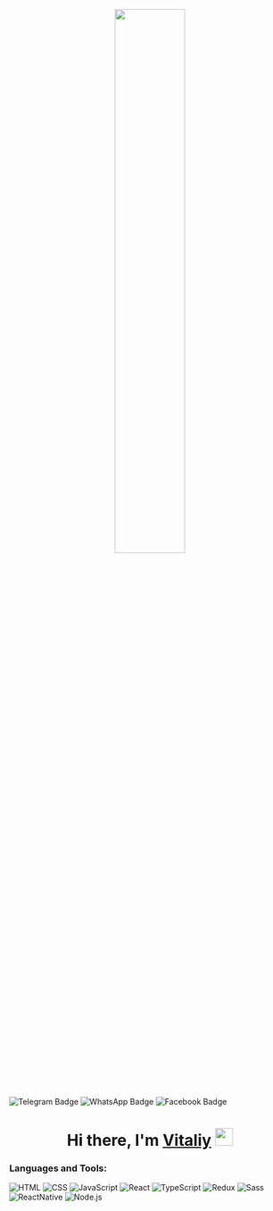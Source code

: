 <div id="header" align="center">
  <img src="https://flomaster.club/uploads/posts/2022-08/1660766104_2-flomaster-club-p-programmist-kartinki-dlya-detei-krasivo-3.jpg" width=50%/>
</div>


<div id="badges">
  <img src="https://img.shields.io/badge/Telegram-blue?style=for-the-badge&logo=Telegram&logoColor=white" alt="Telegram Badge"/>
  <img src="https://img.shields.io/badge/WhatsApp-gree?style=for-the-badge&logo=WhatsApp&logoColor=white" alt="WhatsApp Badge"/>
  <img src="https://img.shields.io/badge/Facebook-blue?style=for-the-badge&logo=Facebook&logoColor=white" alt="Facebook Badge"/>
</div>


<h1 align="center">Hi there, I'm <a href=http://mypersportf.ru/ target="_blank">Vitaliy</a> 
<img src="https://github.com/blackcater/blackcater/raw/main/images/Hi.gif" height="32" />
</h1>


 ### Languages and Tools:
![HTML](https://img.shields.io/badge/-HTML5-090909?style=for-the-badge&logo=HTML5&logoColor=F88C00)
![CSS](https://img.shields.io/badge/-CSS3-090909?style=for-the-badge&logo=CSS3&logoColor=green)
![JavaScript](https://img.shields.io/badge/-JavaScript-090909?style=for-the-badge&logo=JavaScript&logoColor=E9D54D)
![React](https://img.shields.io/badge/-React-090909?style=for-the-badge&logo=React&logoColor=03c2fc)
![TypeScript](https://img.shields.io/badge/-TypeScript-090909?style=for-the-badge&logo=TypeScript&logoColor=0384fc)
![Redux](https://img.shields.io/badge/-Redux-090909?style=for-the-badge&logo=Redux&logoColor=E5D3FF)
![Sass](https://img.shields.io/badge/Sass-090909?style=for-the-badge&logo=Sass&logoColor=a83273)
![ReactNative](https://img.shields.io/badge/ReactNative-090909?style=for-the-badge&logo=React&logoColor=03c2fc)
![Node.js](https://img.shields.io/badge/Node.js-090909?style=for-the-badge&logo=Node.js&logoColor=2c6e2e)

